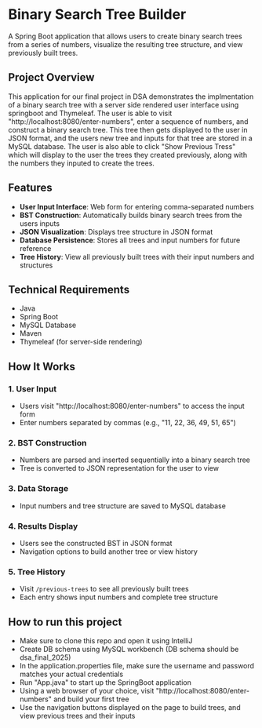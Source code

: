 # Binary Search Tree Builder

A Spring Boot application that allows users to create binary search trees from a series of numbers, visualize the resulting tree structure, and view previously built trees.

## Project Overview

This application for our final project in DSA demonstrates the implmentation of a binary search tree with a server side rendered user interface using springboot and Thymeleaf. The user is able to visit "http://localhost:8080/enter-numbers", enter a sequence of numbers, and construct a binary search tree. This tree then gets displayed to the user in JSON format, and the users new tree and inputs for that tree are stored in a MySQL database. The user is also able to click "Show Previous Tress" which will display to the user the trees they created previously, along with the numbers they inputed to create the trees.

## Features

- **User Input Interface**: Web form for entering comma-separated numbers
- **BST Construction**: Automatically builds binary search trees from the users inputs
- **JSON Visualization**: Displays tree structure in JSON format
- **Database Persistence**: Stores all trees and input numbers for future reference
- **Tree History**: View all previously built trees with their input numbers and structures

## Technical Requirements

- Java 
- Spring Boot
- MySQL Database
- Maven
- Thymeleaf (for server-side rendering)

## How It Works

### 1. User Input
- Users visit "http://localhost:8080/enter-numbers" to access the input form
- Enter numbers separated by commas (e.g., "11, 22, 36, 49, 51, 65")

### 2. BST Construction
- Numbers are parsed and inserted sequentially into a binary search tree
- Tree is converted to JSON representation for the user to view

### 3. Data Storage
- Input numbers and tree structure are saved to MySQL database

### 4. Results Display
- Users see the constructed BST in JSON format
- Navigation options to build another tree or view history

### 5. Tree History
- Visit `/previous-trees` to see all previously built trees
- Each entry shows input numbers and complete tree structure

## How to run this project
- Make sure to clone this repo and open it using IntelliJ
- Create DB schema using MySQL workbench (DB schema should be dsa_final_2025)
- In the application.properties file, make sure the username and password matches your actual credentials
- Run "App.java" to start up the SpringBoot application
- Using a web browser of your choice, visit "http://localhost:8080/enter-numbers" and build your first tree
- Use the navigation buttons displayed on the page to build trees, and view previous trees and their inputs
